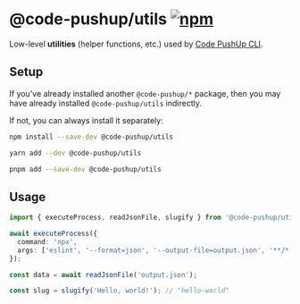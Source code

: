 # @code-pushup/utils [![npm](https://img.shields.io/npm/v/%40code-pushup%2Futils.svg)](https://www.npmjs.com/package/%40code-pushup%2Futils)

Low-level **utilities** (helper functions, etc.) used by [Code PushUp CLI](../cli/README.md).

## Setup

If you've already installed another `@code-pushup/*` package, then you may have already installed `@code-pushup/utils` indirectly.

If not, you can always install it separately:

```sh
npm install --save-dev @code-pushup/utils
```

```sh
yarn add --dev @code-pushup/utils
```

```sh
pnpm add --save-dev @code-pushup/utils
```

## Usage

```ts
import { executeProcess, readJsonFile, slugify } from '@code-pushup/utils';

await executeProcess({
  command: 'npx',
  args: ['eslint', '--format=json', '--output-file=output.json', '**/*.js'],
});

const data = await readJsonFile('output.json');

const slug = slugify('Hello, world!'); // "hello-world"
```
